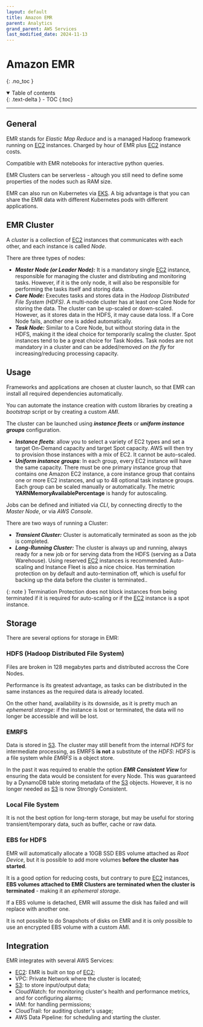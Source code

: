 ```yaml
---
layout: default
title: Amazon EMR
parent: Analytics
grand_parent: AWS Services
last_modified_date: 2024-11-13
---
```


# Amazon EMR
{: .no_toc }

<details open markdown="block">
  <summary>
    Table of contents
  </summary>
  {: .text-delta }
- TOC
{:toc}
</details>

---

## General

EMR stands for *Elastic Map Reduce* and is a managed Hadoop framework running on [EC2](docs/compute/ec2.html) instances. Charged by hour of EMR plus [EC2](docs/compute/ec2.html) instance costs.

Compatible with EMR notebooks for interactive python queries.

EMR Clusters can be serverless - altough you still need to define some properties of the nodes such as RAM size.

EMR can also run on Kubernetes via [EKS](docs/containers/eks.html). A big advantage is that you can share the EMR data with different Kubernetes pods with different applications.

## EMR Cluster

A *cluster* is a collection of [EC2](docs/compute/ec2.html) instances that communicates with each other, and each instance is called *Node*.

There are three types of nodes:

- ***Master Node (or Leader Node):*** It is a mandatory single [EC2](docs/compute/ec2.html) instance, responsible for managing the cluster and distributing and monitoring tasks. However, if it is the only node, it will also be responsible for performing the tasks itself and storing data.
- ***Core Node:*** Executes tasks and stores data in the *Hadoop Distributed File System (HDFS)*. A multi-node cluster has at least one Core Node for storing the data. The cluster can be up-scaled or down-scaled. However, as it stores data in the HDFS, it may cause data loss. If a Core Node fails, another one is added automatically.
- ***Task Node:*** Similar to a Core Node, but without storing data in the HDFS, making it the ideal choice for temporarily scaling the cluster. Spot instances tend to be a great choice for Task Nodes. Task nodes are not mandatory in a cluster and can be added/removed *on the fly* for increasing/reducing processing capacity.

## Usage

Frameworks and applications are chosen at cluster launch, so that EMR can install all required dependencies automatically.

You can automate the instance creation with custom libraries by creating a *bootstrap* script or by creating a custom *AMI*.

The cluster can be launched using ***instance fleets*** or ***uniform instance groups*** configuration.

- ***Instance fleets***: allow you to select a variety of EC2 types and set a target On-Demand capacity and target Spot capacity. AWS will then try to provision those instances with a mix of EC2. It cannot be auto-scaled.
- ***Uniform instance groups***: In each group, every EC2 instance will have the same capacity. There must be one primary instance group that contains one Amazon EC2 instance, a core instance group that contains one or more EC2 instances, and up to 48 optional task instance groups. Each group can be scaled manually or automatically. The metric **YARNMemoryAvailablePercentage** is handy for autoscaling.

Jobs can be defined and initiated via *CLI*, by connecting directly to the *Master Node*, or via *AWS Console*.

There are two ways of running a Cluster:

- ***Transient Cluster:*** Cluster is automatically terminated as soon as the job is completed.
- ***Long-Running Cluster:*** The cluster is always up and running, always ready for a new job or for serving data from the HDFS (serving as a Data Warehouse). Using reserved [EC2](docs/compute/ec2.html) instances is recommended. Auto-scaling and Instance Fleet is also a nice choice. Has termination protection on by default and auto-termination off, which is useful for backing up the data before the cluster is terminated..

{: note }
Termination Protection does not block instances from being terminated if it is required for auto-scaling or if the [EC2](docs/compute/ec2.html) instance is a spot instance.

## Storage

There are several options for storage in EMR:

### HDFS (Hadoop Distributed File System)

Files are broken in 128 megabytes parts and distributed accross the Core Nodes.

Performance is its greatest advantage, as tasks can be distributed in the same instances as the required data is already located.

On the other hand, availability is its downside, as it is pretty much an *ephemeral storage*: if the instance is lost or terminated, the data will no longer be accessible and will be lost.

### EMRFS

Data is stored in [S3](docs/storage/s3.html). The cluster may still benefit from the internal *HDFS* for intermediate processing, as EMRFS **is not** a substitute of the *HDFS*: *HDFS* is a file system while *EMRFS* is a object store.

In the past it was required to enable the option ***EMR Consistent View*** for ensuring the data would be consistent for every Node. This was guaranteed by a DynamoDB table storing metadata of the [S3](docs/storage/s3.html) objects. However, it is no longer needed as [S3](docs/storage/s3.html) is now Strongly Consistent.

### Local File System

It is not the best option for long-term storage, but may be useful for storing transient/temporary data, such as buffer, cache or raw data.

### EBS for HDFS

EMR will automatically allocate a 10GB SSD EBS volume attached as *Root Device*, but it is possible to add more volumes **before the cluster has started**.

It is a good option for reducing costs, but contrary to pure [EC2](docs/compute/ec2.html) instances, **EBS volumes attached to EMR Clusters are terminated when the cluster is terminated** - making it an *ephemeral storage*.

If a EBS volume is detached, EMR will assume the disk has failed and will replace with another one.

It is not possible to do Snapshots of disks on EMR and it is only possible to use an encrypted EBS volume with a custom AMI.

## Integration

EMR integrates with several AWS Services:

- [EC2](docs/compute/ec2.html): EMR is built on top of [EC2](docs/compute/ec2.html);
- VPC: Private Network where the cluster is located;
- [S3](docs/storage/s3.html): to store input/output data;
- CloudWatch: for monitoring cluster's health and performance metrics, and for configuring alarms;
- IAM: for handling permissions;
- CloudTrail: for auditing cluster's usage;
- AWS Data Pipeline: for scheduling and starting the cluster.
